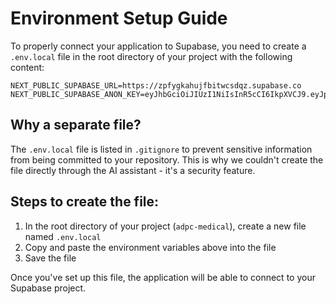 # Environment Setup Guide

To properly connect your application to Supabase, you need to create a `.env.local` file in the root directory of your project with the following content:

```
NEXT_PUBLIC_SUPABASE_URL=https://zpfygkahujfbitwcsdqz.supabase.co
NEXT_PUBLIC_SUPABASE_ANON_KEY=eyJhbGciOiJIUzI1NiIsInR5cCI6IkpXVCJ9.eyJpc3MiOiJzdXBhYmFzZSIsInJlZiI6InpwZnlna2FodWpmYml0d2NzZHF6Iiwicm9sZSI6ImFub24iLCJpYXQiOjE3NTA1ODY3MDcsImV4cCI6MjA2NjE2MjcwN30.1o2CxcJAIHiYliUHINqgLHCoH4ZapFuhfBLBacRCIkQ
```

## Why a separate file?

The `.env.local` file is listed in `.gitignore` to prevent sensitive information from being committed to your repository. This is why we couldn't create the file directly through the AI assistant - it's a security feature.

## Steps to create the file:

1. In the root directory of your project (`adpc-medical`), create a new file named `.env.local`
2. Copy and paste the environment variables above into the file
3. Save the file

Once you've set up this file, the application will be able to connect to your Supabase project.
